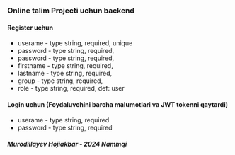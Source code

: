 ### Online talim Projecti uchun backend


#### Register uchun
<ul>
  <li> userame - type string, required, unique</li>
  <li> password - type string, required, </li>
  <li> password - type string, required, </li>
  <li> firstname - type string, required, </li>
  <li> lastname - type string, required, </li>
  <li> group - type string, required, </li>
  <li> role - type string, required, def: user </li>
</ul>


#### Login uchun (Foydaluvchini barcha malumotlari va JWT tokenni qaytardi)
<ul>
  <li> userame - type string, required</li>
  <li> password - type string, required </li>
</ul>




##### Murodillayev Hojiakbar  - 2024 Nammqi
